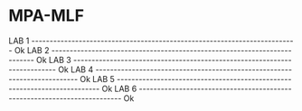 # MPA-MLF

LAB 1 ------------------------------------------------------------------------- Ok
LAB 2 ------------------------------------------------------------------------- Ok
LAB 3 ------------------------------------------------------------------------- Ok
LAB 4 ------------------------------------------------------------------------- Ok
LAB 5 ------------------------------------------------------------------------- Ok
LAB 6 ------------------------------------------------------------------------- Ok
